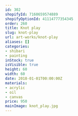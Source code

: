 ```yaml
---
id: 302
shopifyId: 7160659574889
shopifyOptionId: 41114777354345
order: 260
title: Knot play
slug: knot-play
url: art-works/knot-play
aliases: []
categories:
- shibari
- painting
inStock: true
isVisible: true
height: 60
width: 60
date: 2018-01-01T00:00:00Z
materials:
- acrylic
- oil
- canvas
price: 950
mainImage: knot_play.jpg
---
```

